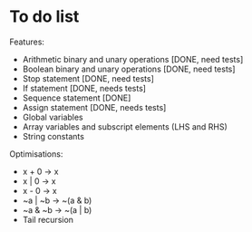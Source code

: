 # To do list

Features:

- Arithmetic binary and unary operations [DONE, need tests]
- Boolean binary and unary operations [DONE, need tests]
- Stop statement [DONE, need tests]
- If statement [DONE, needs tests]
- Sequence statement [DONE]
- Assign statement [DONE, needs tests]
- Global variables
- Array variables and subscript elements (LHS and RHS)
- String constants

Optimisations:

- x + 0 -> x
- x | 0 -> x
- x - 0 -> x
- ~a | ~b -> ~(a & b)
- ~a & ~b -> ~(a | b)
- Tail recursion